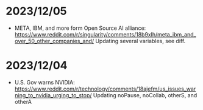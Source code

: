 # 2023/12/05

- META, IBM, and more form Open Source AI alliance: https://www.reddit.com/r/singularity/comments/18b9xlh/meta_ibm_and_over_50_other_companies_and/
Updating several variables, see diff.


# 2023/12/04

- U.S. Gov warns NVIDIA: https://www.reddit.com/r/technology/comments/18ajefm/us_issues_warning_to_nvidia_urging_to_stop/
Updating noPause, noCollab, otherS, and otherA
